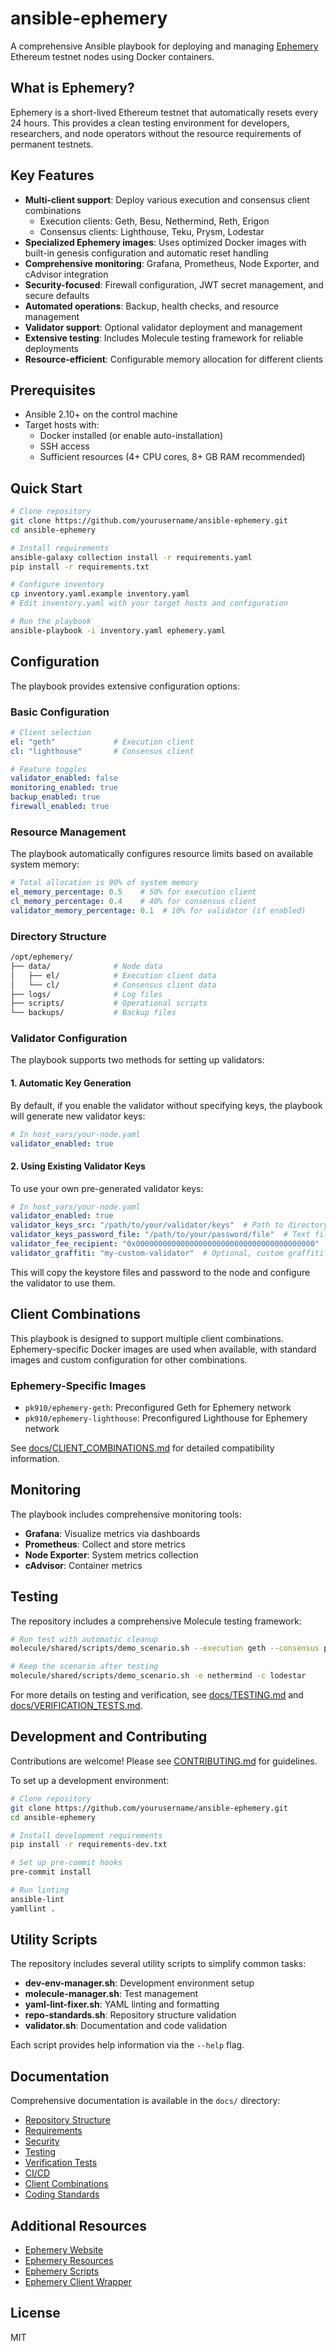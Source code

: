 # ansible-ephemery

A comprehensive Ansible playbook for deploying and managing [Ephemery](https://ephemery.dev/) Ethereum testnet nodes using Docker containers.

## What is Ephemery?

Ephemery is a short-lived Ethereum testnet that automatically resets every 24 hours. This provides a clean testing environment for developers, researchers, and node operators without the resource requirements of permanent testnets.

## Key Features

- **Multi-client support**: Deploy various execution and consensus client combinations
  - Execution clients: Geth, Besu, Nethermind, Reth, Erigon
  - Consensus clients: Lighthouse, Teku, Prysm, Lodestar
- **Specialized Ephemery images**: Uses optimized Docker images with built-in genesis configuration and automatic reset handling
- **Comprehensive monitoring**: Grafana, Prometheus, Node Exporter, and cAdvisor integration
- **Security-focused**: Firewall configuration, JWT secret management, and secure defaults
- **Automated operations**: Backup, health checks, and resource management
- **Validator support**: Optional validator deployment and management
- **Extensive testing**: Includes Molecule testing framework for reliable deployments
- **Resource-efficient**: Configurable memory allocation for different clients

## Prerequisites

- Ansible 2.10+ on the control machine
- Target hosts with:
  - Docker installed (or enable auto-installation)
  - SSH access
  - Sufficient resources (4+ CPU cores, 8+ GB RAM recommended)

## Quick Start

```bash
# Clone repository
git clone https://github.com/yourusername/ansible-ephemery.git
cd ansible-ephemery

# Install requirements
ansible-galaxy collection install -r requirements.yaml
pip install -r requirements.txt

# Configure inventory
cp inventory.yaml.example inventory.yaml
# Edit inventory.yaml with your target hosts and configuration

# Run the playbook
ansible-playbook -i inventory.yaml ephemery.yaml
```

## Configuration

The playbook provides extensive configuration options:

### Basic Configuration

```yaml
# Client selection
el: "geth"             # Execution client
cl: "lighthouse"       # Consensus client

# Feature toggles
validator_enabled: false
monitoring_enabled: true
backup_enabled: true
firewall_enabled: true
```

### Resource Management

The playbook automatically configures resource limits based on available system memory:

```yaml
# Total allocation is 90% of system memory
el_memory_percentage: 0.5    # 50% for execution client
cl_memory_percentage: 0.4    # 40% for consensus client
validator_memory_percentage: 0.1  # 10% for validator (if enabled)
```

### Directory Structure

```bash
/opt/ephemery/
├── data/              # Node data
│   ├── el/            # Execution client data
│   └── cl/            # Consensus client data
├── logs/              # Log files
├── scripts/           # Operational scripts
└── backups/           # Backup files
```

### Validator Configuration

The playbook supports two methods for setting up validators:

#### 1. Automatic Key Generation

By default, if you enable the validator without specifying keys, the playbook will generate new validator keys:

```yaml
# In host_vars/your-node.yaml
validator_enabled: true
```

#### 2. Using Existing Validator Keys

To use your own pre-generated validator keys:

```yaml
# In host_vars/your-node.yaml
validator_enabled: true
validator_keys_src: "/path/to/your/validator/keys"  # Path to directory containing keystore files
validator_keys_password_file: "/path/to/your/password/file"  # Text file with passwords
validator_fee_recipient: "0x0000000000000000000000000000000000000000"  # Optional, fee recipient address
validator_graffiti: "my-custom-validator"  # Optional, custom graffiti text
```

This will copy the keystore files and password to the node and configure the validator to use them.

## Client Combinations

This playbook is designed to support multiple client combinations. Ephemery-specific Docker images are used when available, with standard images and custom configuration for other combinations.

### Ephemery-Specific Images

- `pk910/ephemery-geth`: Preconfigured Geth for Ephemery network
- `pk910/ephemery-lighthouse`: Preconfigured Lighthouse for Ephemery network

See [docs/CLIENT_COMBINATIONS.md](docs/CLIENT_COMBINATIONS.md) for detailed compatibility information.

## Monitoring

The playbook includes comprehensive monitoring tools:

- **Grafana**: Visualize metrics via dashboards
- **Prometheus**: Collect and store metrics
- **Node Exporter**: System metrics collection
- **cAdvisor**: Container metrics

## Testing

The repository includes a comprehensive Molecule testing framework:

```bash
# Run test with automatic cleanup
molecule/shared/scripts/demo_scenario.sh --execution geth --consensus prysm

# Keep the scenario after testing
molecule/shared/scripts/demo_scenario.sh -e nethermind -c lodestar
```

For more details on testing and verification, see [docs/TESTING.md](docs/TESTING.md) and [docs/VERIFICATION_TESTS.md](docs/VERIFICATION_TESTS.md).

## Development and Contributing

Contributions are welcome! Please see [CONTRIBUTING.md](CONTRIBUTING.md) for guidelines.

To set up a development environment:

```bash
# Clone repository
git clone https://github.com/yourusername/ansible-ephemery.git
cd ansible-ephemery

# Install development requirements
pip install -r requirements-dev.txt

# Set up pre-commit hooks
pre-commit install

# Run linting
ansible-lint
yamllint .
```

## Utility Scripts

The repository includes several utility scripts to simplify common tasks:

- **dev-env-manager.sh**: Development environment setup
- **molecule-manager.sh**: Test management
- **yaml-lint-fixer.sh**: YAML linting and formatting
- **repo-standards.sh**: Repository structure validation
- **validator.sh**: Documentation and code validation

Each script provides help information via the `--help` flag.

## Documentation

Comprehensive documentation is available in the `docs/` directory:

- [Repository Structure](docs/REPOSITORY_STRUCTURE.md)
- [Requirements](docs/REQUIREMENTS.md)
- [Security](docs/SECURITY.md)
- [Testing](docs/TESTING.md)
- [Verification Tests](docs/VERIFICATION_TESTS.md)
- [CI/CD](docs/CI_CD.md)
- [Client Combinations](docs/CLIENT_COMBINATIONS.md)
- [Coding Standards](docs/CODING_STANDARDS.md)

## Additional Resources

- [Ephemery Website](https://ephemery.dev/)
- [Ephemery Resources](https://github.com/ephemery-testnet/ephemery-resources)
- [Ephemery Scripts](https://github.com/ephemery-testnet/ephemery-scripts)
- [Ephemery Client Wrapper](https://github.com/pk910/ephemery-client-wrapper)

## License

MIT
